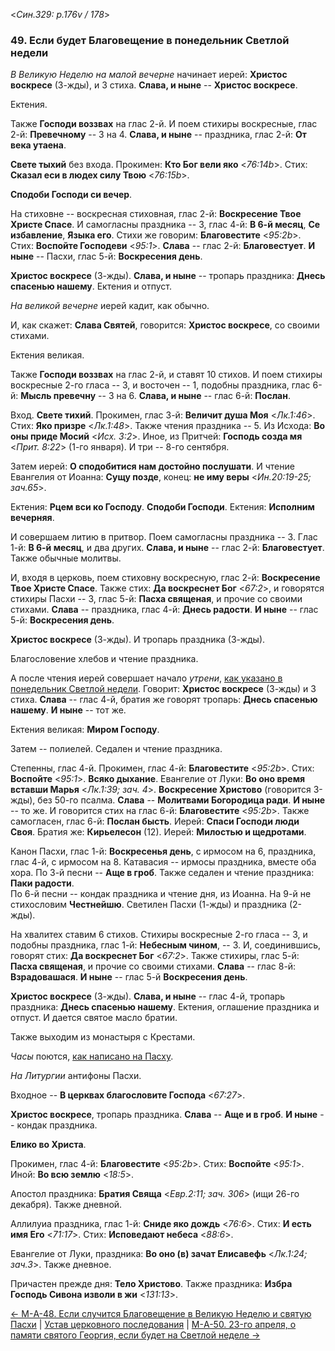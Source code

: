 
<*Син.329: p.176v / 178*>

### 49. Если будет Благовещение в понедельник Светлой недели

*В Великую Неделю на малой вечерне* начинает иерей: **Христос воскресе** (3-жды), и 3 стиха. 
**Слава, и ныне** -- **Христос воскресе**. 

Ектения. 

Также **Господи воззвах** на глас 2-й. 
И поем стихиры воскресные, глас 2-й: **Превечному** -- 3 на 4. 
**Слава, и ныне** -- праздника, глас 2-й: **От века утаена**. 

**Свете тыхий** без входа. 
Прокимен: **Кто Бог вели яко** <*76:14b*>.
Стих: **Сказал еси в людех силу Твою** <*76:15b*>.

**Сподоби Господи си вечер**. 

На стиховне -- воскресная стиховная, глас 2-й: **Воскресение Твое Христе Спасе**. 
И самогласны праздника -- 3, глас 4-й: **В 6-й месяц**, **Се избавление**, **Языка его**. 
Стихи же говорим: **Благовестите** <*95:2b*>.
Стих: **Воспойте Господеви** <*95:1*>.
**Слава** -- глас 2-й: **Благовестует**. 
**И ныне** -- Пасхи, глас 5-й: **Воскресения день**. 

**Христос воскресе** (3-жды). 
**Слава, и ныне** -- тропарь праздника: **Днесь спасенью нашему**. 
Ектения и отпуст. 

*На великой вечерне* иерей кадит, как обычно. 

И, как скажет: **Слава Святей**, говорится: **Христос воскресе**, со своими стихами. 

Ектения великая. 

Также **Господи воззвах** на глас 2-й, и ставят 10 стихов. 
И поем стихиры воскресные 2-го гласа -- 3, и восточен -- 1, 
подобны праздника, глас 6-й: **Мысль превечну** -- 3 на 6. 
**Слава, и ныне** -- глас 6-й: **Послан**. 

Вход. **Свете тихий**. Прокимен, глас 3-й: **Величит душа Моя** <*Лк.1:46*>.
Стих: **Яко призре** <*Лк.1:48*>.
Также чтения праздника -- 5.
Из Исхода: **Во оны приде Мосий** <*Исх. 3:2*>.
Иное, из Притчей: **Господь созда мя** <*Прит. 8:22*> (1-го января).
И три -- 8-го сентября.

Затем иерей: **О сподобитися нам достойно послушати**. 
И чтение Евангелия от Иоанна: **Сущу позде**, конец: **не иму веры** <*Ин.20:19-25; зач.65*>.

Ектения: **Рцем вси ко Господу**. **Сподоби Господи**. 
Ектения: **Исполним вечерняя**. 

И совершаем литию в притвор. Поем самогласны праздника -- 3. 
Глас 1-й: **В 6-й месяц**, и два других. 
**Слава, и ныне** -- глас 2-й: **Благовестует**. 
Также обычные молитвы. 

И, входя в церковь, поем стиховну воскресную, глас 2-й: **Воскресение Твое Христе Спасе**.
Также стих: **Да воскреснет Бог** <*67:2*>, и говорятся стихиры Пасхи -- 3, глас 5-й:
**Пасха священая**, и прочие со своими стихами.
**Слава** -- праздника, глас 4-й: **Днесь радости**. 
**И ныне** -- глас 5-й: **Воскресения день**.

**Христос воскресе** (3-жды). И тропарь праздника (3-жды).

Благословение хлебов и чтение праздника. 

А после чтения иерей совершает начало *утрени*, [как указано в понедельник Светлой недели](../../../13_moving_cycle/B_02_SAB_easter_week.md).
Говорит: **Христос воскресе** (3-жды) и 3 стиха. 
**Слава** -- глас 4-й, братия же говорят тропарь: **Днесь спасенью нашему**. 
**И ныне** -- тот же. 

Ектения великая: **Миром Господу**. 

Затем -- полиелей. Седален и чтение праздника. 

Степенны, глас 4-й. Прокимен, глас 4-й: **Благовестите** <*95:2b*>.
Стих: **Воспойте** <*95:1*>.
**Всяко дыхание**.
Евангелие от Луки: **Во оно время вставши Марья** <*Лк.1:39; зач. 4*>.
**Воскресение Христово** (говорится 3-жды), без 50-го псалма. 
**Слава** -- **Молитвами Богородица ради**. 
**И ныне** -- то же. 
И говорится стих на глас 6-й: **Благовестите** <*95:2b*>.
Также самогласен, глас 6-й: **Послан бысть**. 
Иерей: **Спаси Господи люди Своя**. 
Братия же: **Кирьелесон** (12). 
Иерей: **Милостью и щедротами**.

Канон Пасхи, глас 1-й: **Воскресенья день**, с ирмосом на 6, 
праздника, глас 4-й, с ирмосом на 8. 
Катавасия -- ирмосы праздника, вместе оба хора. 
По 3-й песни -- **Аще в гроб**. Также седален и чтение праздника: **Паки радости**.   
По 6-й песни -- кондак праздника и чтение дня, из Иоанна. 
На 9-й не стихословим **Честнейшю**. 
Светилен Пасхи (1-жды) и праздника (2-жды).

На хвалитех ставим 6 стихов. Стихиры воскресные 2-го гласа -- 3, 
и подобны праздника, глас 1-й: **Небесным чином**, -- 3. 
И, соединившись, говорят стих: **Да воскреснет Бог** <*67:2*>. 
Также стихиры, глас 5-й: **Пасха священая**, и прочие со своими стихами.
**Слава** -- глас 8-й: **Взрадовашася**. 
**И ныне** -- глас 5-й **Воскресения день**. 

**Христос воскресе** (3-жды).
**Слава, и ныне** -- глас 4-й, тропарь праздника: **Днесь спасенью нашему**. 
Ектения, оглашение праздника и отпуст. И дается святое масло братии.  

Также выходим из монастыря с Крестами. 

*Часы* поются, [как написано на Пасху](../../../13_moving_cycle/B_01_SAB_easter_sunday.md#Часы).

*На Литургии* антифоны Пасхи. 

Входное -- **В церквах благословите Господа** <*67:27*>.

**Христос воскресе**, тропарь праздника. 
**Слава** -- **Аще и в гроб**. **И ныне** -- кондак праздника.  

**Елико во Христа**. 

Прокимен, глас 4-й: **Благовестите** <*95:2b*>.
Стих: **Воспойте** <*95:1*>.
Иной: **Во всю землю** <*18:5*>.

Апостол праздника: **Братия Свяща** <*Евр.2:11; зач. 306*> (ищи 26-го декабря).
Также дневной.

Аллилуиа праздника, глас 1-й: **Сниде яко дождь** <*76:6*>.
Стих: **И есть имя Его** <*71:17*>.
Стих: **Исповедают небеса** <*88:6*>.

Евангелие от Луки, праздника: **Во оно (в) зачат Елисавефь** <*Лк.1:24; зач.3*>.
Также дневное.

Причастен прежде дня: **Тело Христово**.
Также праздника: **Избра Господь Сивона изволи в жи** <*131:13*>. 

[← М-A-48. Если случится Благовещение в Великую Неделю и святую Пасхи](m_a_048.md)
| [Устав церковного последования](README.md)
| [М-A-50. 23-го апреля, о памяти святого Георгия, если будет на Светлой неделе →](m_a_050.md)
